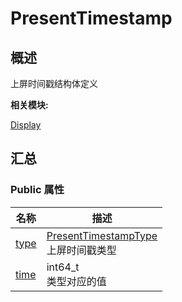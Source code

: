 # PresentTimestamp


## 概述

上屏时间戳结构体定义

**相关模块:**

[Display](_display.md)


## 汇总


### Public 属性

  | 名称 | 描述 | 
| -------- | -------- |
| [type](_display.md#type-37) | [PresentTimestampType](_display.md#presenttimestamptype)<br/>上屏时间戳类型 | 
| [time](_display.md#time) | int64_t<br/>类型对应的值 | 
